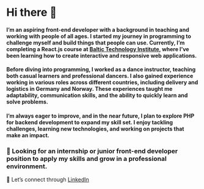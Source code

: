 # Hi there 👋

#### I’m an aspiring front-end developer with a background in teaching and working with people of all ages. I started my journey in programming to challenge myself and build things that people can use. Currently, I’m completing a React.js course at [Baltic Technology Institute](https://bit.lt/), where I’ve been learning how to create interactive and responsive web applications.

#### Before diving into programming, I worked as a dance instructor, teaching both casual learners and professional dancers. I also gained experience working in various roles across different countries, including delivery and logistics in Germany and Norway. These experiences taught me adaptability, communication skills, and the ability to quickly learn and solve problems.

#### I’m always eager to improve, and in the near future, I plan to explore PHP for backend development to expand my skill set. I enjoy tackling challenges, learning new technologies, and working on projects that make an impact.

### 📌  Looking for an internship or junior front-end developer position to apply my skills and grow in a professional environment.

📩 Let’s connect through [LinkedIn](https://www.linkedin.com/in/vladislav-voronin-59363432b/)
